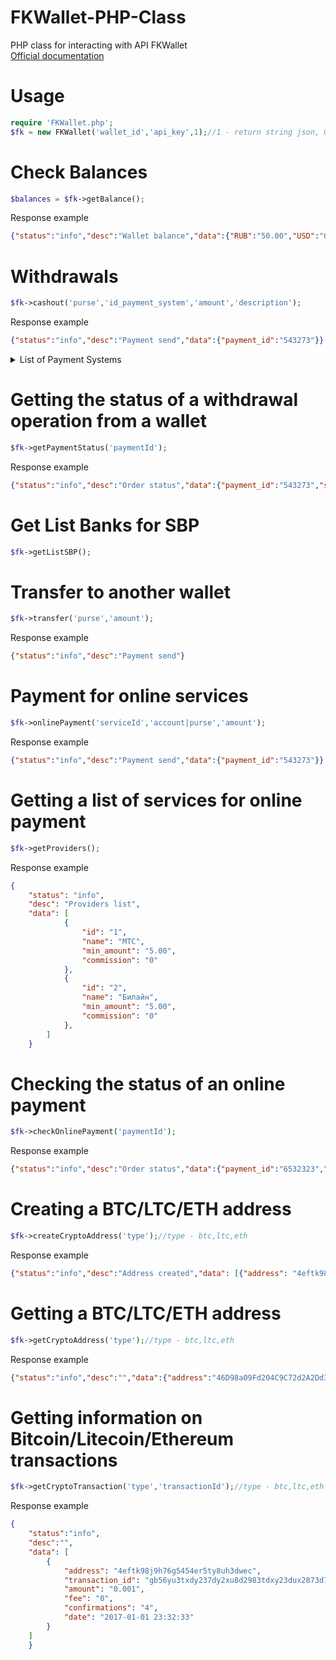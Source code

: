 # FKWallet-PHP-Class
PHP class for interacting with API FKWallet<br>
[Official documentation](https://docs.freekassa.ru/#tag/Opisanie-API)
# Usage
```php
require 'FKWallet.php';
$fk = new FKWallet('wallet_id','api_key',1);//1 - return string json, 0 - return php array
```
# Check Balances
```php
$balances = $fk->getBalance();
```
Response example
```json
{"status":"info","desc":"Wallet balance","data":{"RUB":"50.00","USD":"0.00","EUR":"0.00"}}
```
# Withdrawals
```php
$fk->cashout('purse','id_payment_system','amount','description');
```
Response example
```json
{"status":"info","desc":"Payment send","data":{"payment_id":"543273"}}
```
<details>
  <summary>List of Payment Systems</summary>
  2	WebMoney WMZ<br>
  63	QIWI кошелек<br>
  64	Perfect Money USD<br>
  45	Яндекс.Деньги<br>
  69	Perfect Money EUR<br>
  82	Мобильный Платеж Мегафон<br>
  83	Мобильный Платеж Билайн<br>
  84	Мобильный Платеж МТС<br>
  94	VISA/MASTERCARD RUB<br>
  132	Мобильный Платеж Tele2<br>
  115	PAYEER USD<br>
  114	PAYEER RUB<br>
  133	FK WALLET RUB<br>
  136	ADVCASH USD<br>
  150	ADVCASH RUB<br>
  186	VISA/MASTERCARD KZT<br>
  201	СБП<br>
</details>

# Getting the status of a withdrawal operation from a wallet
```php
$fk->getPaymentStatus('paymentId');
```
Response example
```json
{"status":"info","desc":"Order status","data":{"payment_id":"543273","status":"Canceled"}}
```
# Get List Banks for SBP
```php
$fk->getListSBP();
```
# Transfer to another wallet
```php
$fk->transfer('purse','amount');
```
Response example
```json
{"status":"info","desc":"Payment send"}
```
# Payment for online services
```php
$fk->onlinePayment('serviceId','account|purse','amount');
```
Response example
```json
{"status":"info","desc":"Payment send","data":{"payment_id":"543273"}}
```
# Getting a list of services for online payment
```php
$fk->getProviders();
```
Response example
```json
{
    "status": "info",
    "desc": "Providers list",
    "data": [
            {
                "id": "1",
                "name": "МТС",
                "min_amount": "5.00",
                "commission": "0"
            },
            {
                "id": "2",
                "name": "Билайн",
                "min_amount": "5.00",
                "commission": "0"
            },
        ]
    }
```
# Checking the status of an online payment
```php
$fk->checkOnlinePayment('paymentId');
```
Response example
```json
{"status":"info","desc":"Order status","data":{"payment_id":"6532323","status":"Canceled"}}
```
# Creating a BTC/LTC/ETH address
```php
$fk->createCryptoAddress('type');//type - btc,ltc,eth
```
Response example
```json
{"status":"info","desc":"Address created","data": [{"address": "4eftk98j9h76g5454er5ty8uh3dwec"}]}
```
# Getting a BTC/LTC/ETH address
```php
$fk->getCryptoAddress('type');//type - btc,ltc,eth
```
Response example
```json
{"status":"info","desc":"","data":{"address":"46D98a09Fd204C9C72d2A2Dd3563fF5495aD41D0","valid":"2020-05-16 14:54:52"}}
```
# Getting information on Bitcoin/Litecoin/Ethereum transactions
```php
$fk->getCryptoTransaction('type','transactionId');//type - btc,ltc,eth
```
Response example
```json
{
    "status":"info",
    "desc":"",
    "data": [
        {
            "address": "4eftk98j9h76g5454er5ty8uh3dwec",
            "transaction_id": "gb56yu3txdy237dy2xu8d2983tdxy23dux2873d7yx20d",
            "amount": "0.001",
            "fee": "0",
            "confirmations": "4",
            "date": "2017-01-01 23:32:33"
        }
    ]
    }
```
